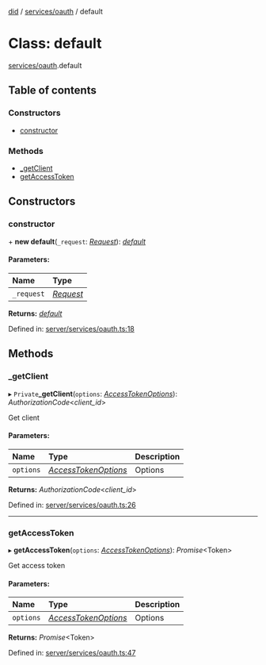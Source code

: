 [did](../README.md) / [services/oauth](../modules/services_oauth.md) / default

# Class: default

[services/oauth](../modules/services_oauth.md).default

## Table of contents

### Constructors

- [constructor](services_oauth.default.md#constructor)

### Methods

- [\_getClient](services_oauth.default.md#_getclient)
- [getAccessToken](services_oauth.default.md#getaccesstoken)

## Constructors

### constructor

\+ **new default**(`_request`: [*Request*](../interfaces/_custom_types.express.request.md)): [*default*](services_oauth.default.md)

#### Parameters:

Name | Type |
:------ | :------ |
`_request` | [*Request*](../interfaces/_custom_types.express.request.md) |

**Returns:** [*default*](services_oauth.default.md)

Defined in: [server/services/oauth.ts:18](https://github.com/Puzzlepart/did/blob/50d5d352/server/services/oauth.ts#L18)

## Methods

### \_getClient

▸ `Private`**_getClient**(`options`: [*AccessTokenOptions*](../interfaces/services_oauth.accesstokenoptions.md)): *AuthorizationCode*<*client_id*\>

Get client

#### Parameters:

Name | Type | Description |
:------ | :------ | :------ |
`options` | [*AccessTokenOptions*](../interfaces/services_oauth.accesstokenoptions.md) | Options    |

**Returns:** *AuthorizationCode*<*client_id*\>

Defined in: [server/services/oauth.ts:26](https://github.com/Puzzlepart/did/blob/50d5d352/server/services/oauth.ts#L26)

___

### getAccessToken

▸ **getAccessToken**(`options`: [*AccessTokenOptions*](../interfaces/services_oauth.accesstokenoptions.md)): *Promise*<Token\>

Get access token

#### Parameters:

Name | Type | Description |
:------ | :------ | :------ |
`options` | [*AccessTokenOptions*](../interfaces/services_oauth.accesstokenoptions.md) | Options    |

**Returns:** *Promise*<Token\>

Defined in: [server/services/oauth.ts:47](https://github.com/Puzzlepart/did/blob/50d5d352/server/services/oauth.ts#L47)
